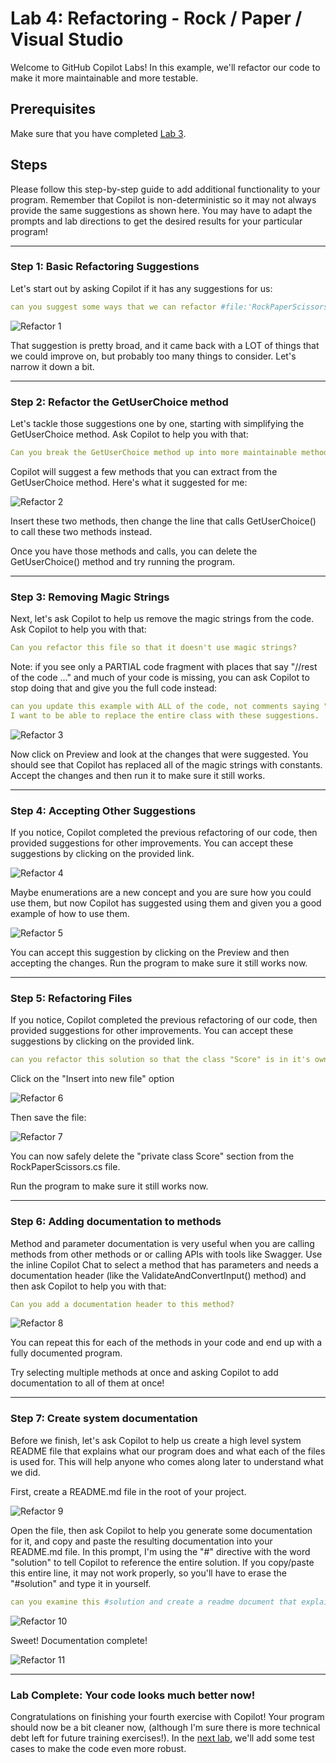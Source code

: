 # Lab 4: Refactoring - Rock / Paper / Visual Studio

Welcome to GitHub Copilot Labs! In this example, we'll refactor our code to make it more maintainable and more testable.

## Prerequisites

Make sure that you have completed [Lab 3](../RPS-Lab-3/README.md).

## Steps

Please follow this step-by-step guide to add additional functionality to your program. Remember that Copilot is non-deterministic so it may not always provide the same suggestions as shown here. You may have to adapt the prompts and lab directions to get the desired results for your particular program!

---

### Step 1: Basic Refactoring Suggestions

Let's start out by asking Copilot if it has any suggestions for us:

``` yaml
can you suggest some ways that we can refactor #file:'RockPaperScissors.cs'  to make it more maintainable?
```

![Refactor 1](images/RPS_400.png)

That suggestion is pretty broad, and it came back with a LOT of things that we could improve on, but probably too many things to consider.  Let's narrow it down a bit.

---

### Step 2: Refactor the GetUserChoice method

Let's tackle those suggestions one by one, starting with simplifying the GetUserChoice method.  Ask Copilot to help you with that:

``` yaml
Can you break the GetUserChoice method up into more maintainable methods?
```

Copilot will suggest a few methods that you can extract from the GetUserChoice method.  Here's what it suggested for me:

![Refactor 2](images/RPS_405.png)

Insert these two methods, then change the line that calls GetUserChoice() to call these two methods instead.

Once you have those methods and calls, you can delete the GetUserChoice() method and try running the program.

---

### Step 3: Removing Magic Strings

Next, let's ask Copilot to help us remove the magic strings from the code.  Ask Copilot to help you with that:

``` yaml
Can you refactor this file so that it doesn't use magic strings?
```

Note: if you see only a PARTIAL code fragment with places that say "//rest of the code ..." and much of your code is missing, you can ask Copilot to stop doing that and give you the full code instead:

``` yaml
can you update this example with ALL of the code, not comments saying "// rest of the code"?  
I want to be able to replace the entire class with these suggestions.
```

![Refactor 3](images/RPS_410.png)

Now click on Preview and look at the changes that were suggested.  You should see that Copilot has replaced all of the magic strings with constants.  Accept the changes and then run it to make sure it still works.

---

### Step 4: Accepting Other Suggestions

If you notice, Copilot completed the previous refactoring of our code, then provided suggestions for other improvements.  You can accept these suggestions by clicking on the provided link.

![Refactor 4](images/RPS_420.png)

Maybe enumerations are a new concept and you are sure how you could use them, but now Copilot has suggested using them and given you a good example of how to use them.  

![Refactor 5](images/RPS_430.png)

You can accept this suggestion by clicking on the Preview and then accepting the changes. Run the program to make sure it still works now.

---

### Step 5: Refactoring Files

If you notice, Copilot completed the previous refactoring of our code, then provided suggestions for other improvements.  You can accept these suggestions by clicking on the provided link.

``` yaml
can you refactor this solution so that the class "Score" is in it's own separate file?
```

Click on the "Insert into new file" option

![Refactor 6](images/RPS_440.png)

Then save the file:

![Refactor 7](images/RPS_450.png)

You can now safely delete the "private class Score" section from the RockPaperScissors.cs file.

Run the program to make sure it still works now.

---

### Step 6: Adding documentation to methods

Method and parameter documentation is very useful when you are calling methods from other methods or or calling APIs with tools like Swagger.  Use the inline Copilot Chat to select a method that has parameters and needs a documentation header (like the ValidateAndConvertInput() method) and then ask Copilot to help you with that:

``` yaml
Can you add a documentation header to this method?
```

![Refactor 8](images/RPS_460.png)

You can repeat this for each of the methods in your code and end up with a fully documented program. 

Try selecting multiple methods at once and asking Copilot to add documentation to all of them at once!

---

### Step 7: Create system documentation

Before we finish, let's ask Copilot to help us create a high level system README file that explains what our program does and what each of the files is used for.  This will help anyone who comes along later to understand what we did.

First, create a README.md file in the root of your project.  

![Refactor 9](images/RPS_480.png)

Open the file, then ask Copilot to help you generate some documentation for it, and copy and paste the resulting documentation into your README.md file.  In this prompt, I'm using the "#" directive with the word "solution" to tell Copilot to reference the entire solution.  If you copy/paste this entire line, it may not work properly, so you'll have to erase the "#solution" and type it in yourself.

``` yaml
can you examine this #solution and create a readme document that explains what this program does, and what each of the files is used for?
```

![Refactor 10](images/RPS_490.png)

Sweet! Documentation complete!

![Refactor 11](images/RPS_495.png)

---

### Lab Complete: Your code looks much better now!

Congratulations on finishing your fourth exercise with Copilot!  Your program should now be a bit cleaner now, (although I'm sure there is more technical debt left for future training exercises!). In the [next lab](../RPS-Lab-5/README.md), we'll add some test cases to make the code even more robust.
